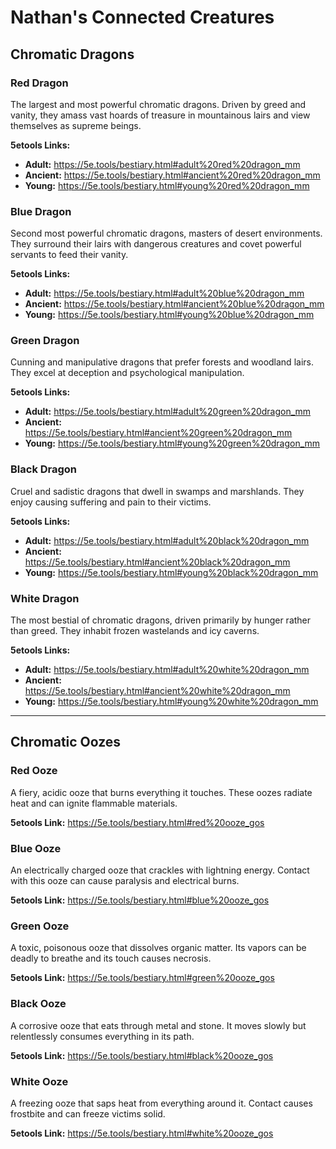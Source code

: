 # Nathan's Connected Creatures

## Chromatic Dragons

### Red Dragon
The largest and most powerful chromatic dragons. Driven by greed and vanity, they amass vast hoards of treasure in mountainous lairs and view themselves as supreme beings.

**5etools Links:**
- **Adult:** https://5e.tools/bestiary.html#adult%20red%20dragon_mm
- **Ancient:** https://5e.tools/bestiary.html#ancient%20red%20dragon_mm
- **Young:** https://5e.tools/bestiary.html#young%20red%20dragon_mm

### Blue Dragon
Second most powerful chromatic dragons, masters of desert environments. They surround their lairs with dangerous creatures and covet powerful servants to feed their vanity.

**5etools Links:**
- **Adult:** https://5e.tools/bestiary.html#adult%20blue%20dragon_mm
- **Ancient:** https://5e.tools/bestiary.html#ancient%20blue%20dragon_mm
- **Young:** https://5e.tools/bestiary.html#young%20blue%20dragon_mm

### Green Dragon
Cunning and manipulative dragons that prefer forests and woodland lairs. They excel at deception and psychological manipulation.

**5etools Links:**
- **Adult:** https://5e.tools/bestiary.html#adult%20green%20dragon_mm
- **Ancient:** https://5e.tools/bestiary.html#ancient%20green%20dragon_mm
- **Young:** https://5e.tools/bestiary.html#young%20green%20dragon_mm

### Black Dragon
Cruel and sadistic dragons that dwell in swamps and marshlands. They enjoy causing suffering and pain to their victims.

**5etools Links:**
- **Adult:** https://5e.tools/bestiary.html#adult%20black%20dragon_mm
- **Ancient:** https://5e.tools/bestiary.html#ancient%20black%20dragon_mm
- **Young:** https://5e.tools/bestiary.html#young%20black%20dragon_mm

### White Dragon
The most bestial of chromatic dragons, driven primarily by hunger rather than greed. They inhabit frozen wastelands and icy caverns.

**5etools Links:**
- **Adult:** https://5e.tools/bestiary.html#adult%20white%20dragon_mm
- **Ancient:** https://5e.tools/bestiary.html#ancient%20white%20dragon_mm
- **Young:** https://5e.tools/bestiary.html#young%20white%20dragon_mm

---

## Chromatic Oozes

### Red Ooze
A fiery, acidic ooze that burns everything it touches. These oozes radiate heat and can ignite flammable materials.

**5etools Link:** https://5e.tools/bestiary.html#red%20ooze_gos

### Blue Ooze
An electrically charged ooze that crackles with lightning energy. Contact with this ooze can cause paralysis and electrical burns.

**5etools Link:** https://5e.tools/bestiary.html#blue%20ooze_gos

### Green Ooze
A toxic, poisonous ooze that dissolves organic matter. Its vapors can be deadly to breathe and its touch causes necrosis.

**5etools Link:** https://5e.tools/bestiary.html#green%20ooze_gos

### Black Ooze
A corrosive ooze that eats through metal and stone. It moves slowly but relentlessly consumes everything in its path.

**5etools Link:** https://5e.tools/bestiary.html#black%20ooze_gos

### White Ooze
A freezing ooze that saps heat from everything around it. Contact causes frostbite and can freeze victims solid.

**5etools Link:** https://5e.tools/bestiary.html#white%20ooze_gos